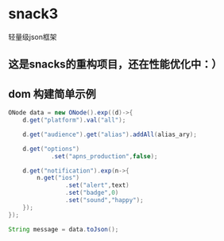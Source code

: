 # snack3
轻量级json框架

## 这是snacks的重构项目，还在性能优化中：）

## dom 构建简单示例

```java
ONode data = new ONode().exp((d)->{
    d.get("platform").val("all");

    d.get("audience").get("alias").addAll(alias_ary);

    d.get("options")
            .set("apns_production",false);

    d.get("notification").exp(n->{
        n.get("ios")
                .set("alert",text)
                .set("badge",0)
                .set("sound","happy");
    });
});

String message = data.toJson();
```
